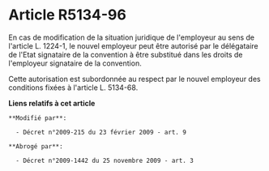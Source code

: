 # Article R5134-96

En cas de modification de la situation juridique de l'employeur au sens de l'article L. 1224-1, le nouvel employeur peut être
autorisé par le délégataire de l'Etat signataire de la convention à être substitué dans les droits de l'employeur signataire
de la convention. 

Cette autorisation est subordonnée au respect par le nouvel employeur des conditions fixées à l'article L. 5134-68.

**Liens relatifs à cet article**

	**Modifié par**:

	  - Décret n°2009-215 du 23 février 2009 - art. 9

	**Abrogé par**:

	  - Décret n°2009-1442 du 25 novembre 2009 - art. 3
